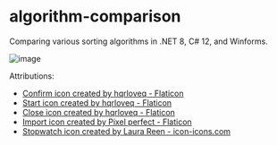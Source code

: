 # algorithm-comparison
Comparing various sorting algorithms in .NET 8, C# 12, and Winforms.

![image](https://github.com/nardnob/algorithm-comparison/assets/26029755/4f1023ce-a8ff-45cf-8bca-26cfba6a7ab8)

Attributions:
* [Confirm icon created by hqrloveq - Flaticon](https://www.flaticon.com/free-icons/confirm)
* [Start icon created by hqrloveq - Flaticon](https://www.flaticon.com/free-icons/start)
* [Close icon created by hqrloveq - Flaticon](https://www.flaticon.com/free-icons/close)
* [Import icon created by Pixel perfect - Flaticon](https://www.flaticon.com/free-icons/import)
* [Stopwatch icon created by Laura Reen - icon-icons.com](https://icon-icons.com/pack/New-Year-Resolutions-Icons/516)